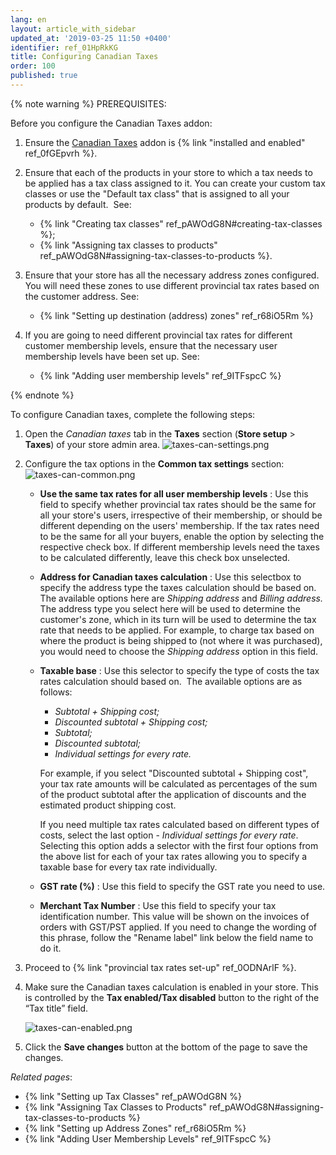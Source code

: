 ```yaml
---
lang: en
layout: article_with_sidebar
updated_at: '2019-03-25 11:50 +0400'
identifier: ref_01HpRkKG
title: Configuring Canadian Taxes
order: 100
published: true
---
```

{% note warning %}
PREREQUISITES:

Before you configure the Canadian Taxes addon:

1. Ensure the [Canadian Taxes](https://market.x-cart.com/addons/canadian-taxes.html "Configuring Canadian Taxes") addon is {% link "installed and enabled" ref_0fGEpvrh %}.

2.  Ensure that each of the products in your store to which a tax needs to be applied has a tax class assigned to it. You can create your custom tax classes or use the "Default tax class" that is assigned to all your products by default. 
    See: 
    *   {% link "Creating tax classes" ref_pAWOdG8N#creating-tax-classes %};
    *   {% link "Assigning tax classes to products" ref_pAWOdG8N#assigning-tax-classes-to-products %}.
3.  Ensure that your store has all the necessary address zones configured. You will need these zones to use different provincial tax rates based on the customer address.
    See:
    *   {% link "Setting up destination (address) zones" ref_r68iO5Rm %}
4.  If you are going to need different provincial tax rates for different customer membership levels, ensure that the necessary user membership levels have been set up. 
    See:
    *   {% link "Adding user membership levels" ref_9ITFspcC %}

{% endnote %}

To configure Canadian taxes, complete the following steps:

1.  Open the _Canadian taxes_ tab in the **Taxes** section (**Store setup** > **Taxes**) of your store admin area.
    ![taxes-can-settings.png]({{site.baseurl}}/attachments/ref_hxmof6xX/taxes-can-settings.png)

2.  Configure the tax options in the **Common tax settings** section:
    ![taxes-can-common.png]({{site.baseurl}}/attachments/ref_hxmof6xX/taxes-can-common.png)

    *  **Use the same tax rates for all user membership levels** : Use this field to specify whether provincial tax rates should be the same for all your store's users, irrespective of their membership, or should be different depending on the users' membership. If the tax rates need to be the same for all your buyers, enable the option by selecting the respective check box. If different membership levels need the taxes to be calculated differently, leave this check box unselected.
    
    *  **Address for Canadian taxes calculation** : Use this selectbox to specify the address type the taxes calculation should be based on. The available options here are _Shipping address_ and _Billing address._ The address type you select here will be used to determine the customer's zone, which in its turn will be used to determine the tax rate that needs to be applied. 
        For example, to charge tax based on where the product is being shipped to (not where it was purchased), you would need to choose the _Shipping address_ option in this field.
    
    *  **Taxable base** : Use this selector to specify the type of costs the tax rates calculation should based on. 
        The available options are as follows:
        *   _Subtotal + Shipping cost;_
        *   _Discounted subtotal + Shipping cost;_
        *   _Subtotal;_
        *   _Discounted subtotal;_
        *   _Individual settings for every rate._ 
        
        For example, if you select "Discounted subtotal + Shipping cost", your tax rate amounts will be calculated as percentages of the sum of the product subtotal after the application of discounts and the estimated product shipping cost. 

        If you need multiple tax rates calculated based on different types of costs, select the last option - _Individual settings for every rate_. Selecting this option adds a selector with the first four options from the above list for each of your tax rates allowing you to specify a taxable base for every tax rate individually.
    
    *  **GST rate (%)** : Use this field to specify the GST rate you need to use.
    
    *  **Merchant Tax Number** : Use this field to specify your tax identification number. This value will be shown on the invoices of orders with GST/PST applied. If you need to change the wording of this phrase, follow the "Rename label" link below the field name to do it.

3. Proceed to {% link "provincial tax rates set-up" ref_0ODNArlF %}.

4. Make sure the Canadian taxes calculation is enabled in your store. This is controlled by the **Tax enabled/Tax disabled** button to the right of the “Tax title” field.

   ![taxes-can-enabled.png]({{site.baseurl}}/attachments/ref_hxmof6xX/taxes-can-enabled.png)

5. Click the **Save changes** button at the bottom of the page to save the changes.

_Related pages_:

*   {% link "Setting up Tax Classes" ref_pAWOdG8N %}
*   {% link "Assigning Tax Classes to Products" ref_pAWOdG8N#assigning-tax-classes-to-products %}
*   {% link "Setting up Address Zones" ref_r68iO5Rm %}
*   {% link "Adding User Membership Levels" ref_9ITFspcC %}